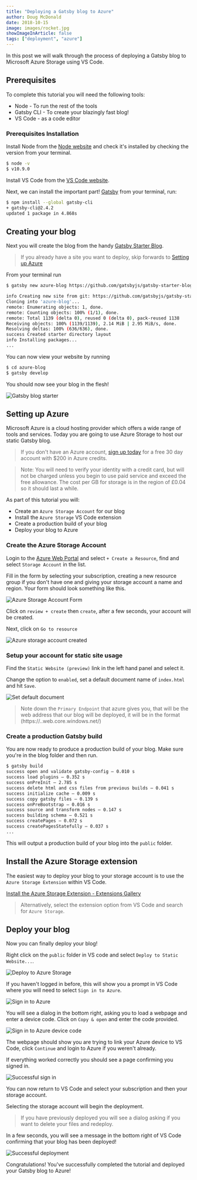 ```yaml
---
title: "Deploying a Gatsby blog to Azure"
author: Doug McDonald
date: 2018-10-15
image: images/rocket.jpg
showImageInArticle: false
tags: ["deployment", "azure"]
---
```


In this post we will walk through the process of deploying a Gatsby blog to Microsoft Azure Storage using VS Code.

## Prerequisites

To complete this tutorial you will need the following tools:

- Node - To run the rest of the tools
- Gatsby CLI - To create your blazingly fast blog!
- VS Code - as a code editor

### Prerequisites Installation

Install Node from the [Node website](https://nodejs.org/en/) and check it's installed by checking the version from your terminal.

```bash
$ node -v
$ v10.9.0
```

Install VS Code from the [VS Code website](https://code.visualstudio.com/).

Next, we can install the important part! [Gatsby](https://gatsbyjs.org/) from your terminal, run:

```bash
$ npm install --global gatsby-cli
+ gatsby-cli@2.4.2
updated 1 package in 4.868s
```

## Creating your blog

Next you will create the blog from the handy [Gatsby Starter Blog](https://github.com/gatsbyjs/gatsby-starter-blog).

> If you already have a site you want to deploy, skip forwards to [Setting up Azure](#setting-up-azure)

From your terminal run

```bash
$ gatsby new azure-blog https://github.com/gatsbyjs/gatsby-starter-blog

info Creating new site from git: https://github.com/gatsbyjs/gatsby-starter-blog.git
Cloning into 'azure-blog'...
remote: Enumerating objects: 1, done.
remote: Counting objects: 100% (1/1), done.
remote: Total 1139 (delta 0), reused 0 (delta 0), pack-reused 1138
Receiving objects: 100% (1139/1139), 2.14 MiB | 2.95 MiB/s, done.
Resolving deltas: 100% (636/636), done.
success Created starter directory layout
info Installing packages...
...
```

You can now view your website by running

```bash
$ cd azure-blog
$ gatsby develop
```

You should now see your blog in the flesh!

![Gatsby blog starter](blogstarter.png)

## Setting up Azure

Microsoft Azure is a cloud hosting provider which offers a wide range of tools and services. Today you are going to use Azure Storage to host our static Gatsby blog.

> If you don't have an Azure account, [sign up today](https://azure.microsoft.com/en-us/free/) for a free 30 day account with $200 in Azure credits.

> Note: You will need to verify your identity with a credit card, but will not be charged unless you begin to use paid service and exceed the free allowance. The cost per GB for storage is in the region of £0.04 so it should last a while.

As part of this tutorial you will:

- Create an `Azure Storage Account` for our blog
- Install the `Azure Storage` VS Code extension
- Create a production build of your blog
- Deploy your blog to Azure

### Create the Azure Storage Account

Login to the [Azure Web Portal](https://azure.microsoft.com/en-gb/features/azure-portal/) and select `+ Create a Resource`, find and select `Storage Account` in the list.

Fill in the form by selecting your subscription, creating a new resource group if you don't have one and giving your storage account a name and region. Your form should look something like this.

![Azure Storage Account Form](createstorageaccount.png)

Click on `review + create` then `create`, after a few seconds, your account will be created.

Next, click on `Go to resource`

![Azure storage account created](createstorageaccountcomplete.png)

### Setup your account for static site usage

Find the `Static Website (preview)` link in the left hand panel and select it.

Change the option to `enabled`, set a default document name of `index.html` and hit `Save`.

![Set default document](setdefaultdocument.png)

> Note down the `Primary Endpoint` that azure gives you, that will be the web address that our blog will be deployed, it will be in the format (https://<the-name-of-your-storage>.<the-zone>.web.core.windows.net/)

### Create a production Gatsby build

You are now ready to produce a production build of your blog. Make sure you're in the blog folder and then run.

```bash
$ gatsby build
success open and validate gatsby-config — 0.010 s
success load plugins — 0.352 s
success onPreInit — 2.785 s
success delete html and css files from previous builds — 0.041 s
success initialize cache — 0.009 s
success copy gatsby files — 0.139 s
success onPreBootstrap — 0.016 s
success source and transform nodes — 0.147 s
success building schema — 0.521 s
success createPages — 0.072 s
success createPagesStatefully — 0.037 s
...
```

This will output a production build of your blog into the `public` folder.

## Install the Azure Storage extension

The easiest way to deploy your blog to your storage account is to use the `Azure Storage Extension` within VS Code.

[Install the Azure Storage Extension - Extensions Gallery](https://marketplace.visualstudio.com/items?itemName=ms-azuretools.vscode-azurestorage)

> Alternatively, select the extension option from VS Code and search for `Azure Storage`.

## Deploy your blog

Now you can finally deploy your blog!

Right click on the `public` folder in VS code and select `Deploy to Static Website...`.

![Deploy to Azure Storage](deploytostorage.png)

If you haven't logged in before, this will show you a prompt in VS Code where you will need to select `Sign in to Azure`.

![Sign in to Azure](signintoazure.png)

You will see a dialog in the bottom right, asking you to load a webpage and enter a device code. Click on `Copy & open` and enter the code provided.

![Sign in to Azure device code](signintoazurecode.png)

The webpage should show you are trying to link your Azure device to VS Code, click `Continue` and login to Azure if you weren't already.

If everything worked correctly you should see a page confirming you signed in.

![Successful sign in](successfullysignedin.png)

You can now return to VS Code and select your subscription and then your storage account.

Selecting the storage account will begin the deployment.

> If you have previously deployed you will see a dialog asking if you want to delete your files and redeploy.

In a few seconds, you will see a message in the bottom right of VS Code confirming that your blog has been deployed!

![Successful deployment](deploymentcomplete.png)

Congratulations! You've successfully completed the tutorial and deployed your Gatsby blog to Azure!

